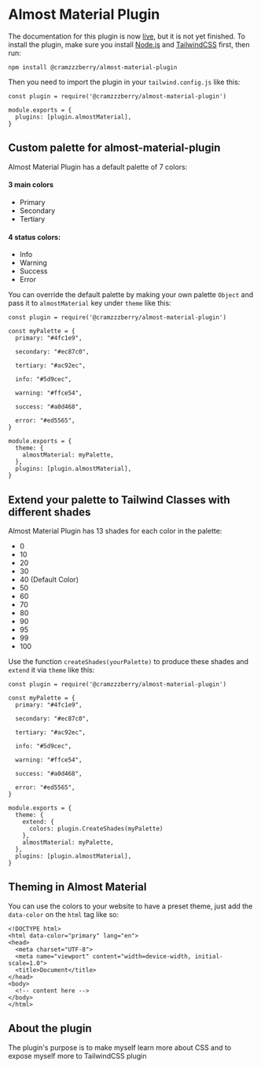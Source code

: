 # Almost Material Plugin
The documentation for this plugin is now [live](https://cramzzzberry.github.io/almost-material/home), but it is not yet finished. To install the plugin, make sure you install [Node.js](https://nodejs.org/en) and [TailwindCSS](https://tailwindcss.com/docs/installation) first, then run:
```
npm install @cramzzzberry/almost-material-plugin
```
Then you need to import the plugin in your `tailwind.config.js` like this:
```
const plugin = require('@cramzzzberry/almost-material-plugin')

module.exports = {
  plugins: [plugin.almostMaterial],
}
```

## Custom palette for almost-material-plugin
Almost Material Plugin has a default palette of 7 colors:
#### 3 main colors
- Primary
- Secondary
- Tertiary
#### 4 status colors:
- Info
- Warning
- Success
- Error

You can override the default palette by making your own palette `Object` and pass it to `almostMaterial` key under `theme` like this:
```
const plugin = require('@cramzzzberry/almost-material-plugin')

const myPalette = {
  primary: "#4fc1e9",
   
  secondary: "#ec87c0",
      
  tertiary: "#ac92ec",
      
  info: "#5d9cec",
      
  warning: "#ffce54",
      
  success: "#a0d468",
      
  error: "#ed5565",
}

module.exports = {
  theme: {
    almostMaterial: myPalette,
  },
  plugins: [plugin.almostMaterial],
}
```

## Extend your palette to Tailwind Classes with different shades
Almost Material Plugin has 13 shades for each color in the palette:
- 0
- 10
- 20
- 30
- 40 (Default Color)
- 50
- 60
- 70
- 80
- 90
- 95
- 99
- 100

Use the function `createShades(yourPalette)` to produce these shades and `extend` it via `theme` like this:
```
const plugin = require('@cramzzzberry/almost-material-plugin')

const myPalette = {
  primary: "#4fc1e9",
   
  secondary: "#ec87c0",
      
  tertiary: "#ac92ec",
      
  info: "#5d9cec",
      
  warning: "#ffce54",
      
  success: "#a0d468",
      
  error: "#ed5565",
}

module.exports = {
  theme: {
    extend: {
      colors: plugin.CreateShades(myPalette)
    },
    almostMaterial: myPalette,
  },
  plugins: [plugin.almostMaterial],
}
```

## Theming in Almost Material
You can use the colors to your website to have a preset theme, just add the `data-color` on the `html` tag like so:
```
<!DOCTYPE html>
<html data-color="primary" lang="en">
<head>
  <meta charset="UTF-8">
  <meta name="viewport" content="width=device-width, initial-scale=1.0">
  <title>Document</title>
</head>
<body>
  <!-- content here -->
</body>
</html>
```

## About the plugin
The plugin's purpose is to make myself learn more about CSS and to expose myself more to TailwindCSS plugin
